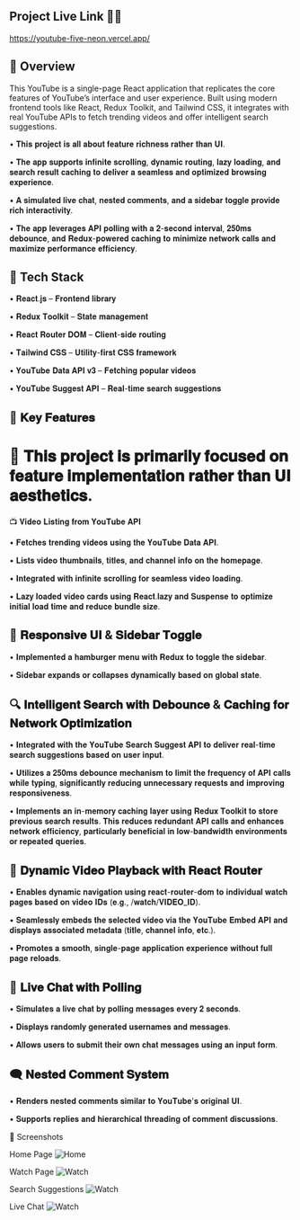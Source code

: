 ## Project Live Link 🔗🔗
  https://youtube-five-neon.vercel.app/

## 📖 Overview
  This YouTube is a single-page React application that replicates the core features of YouTube’s interface and user experience. Built using modern frontend tools like React, Redux Toolkit, and Tailwind CSS, it integrates with real YouTube APIs to fetch trending videos and offer intelligent search suggestions.

 • 𝐓𝐡𝐢𝐬 𝐩𝐫𝐨𝐣𝐞𝐜𝐭 𝐢𝐬 𝐚𝐥𝐥 𝐚𝐛𝐨𝐮𝐭 𝐟𝐞𝐚𝐭𝐮𝐫𝐞 𝐫𝐢𝐜𝐡𝐧𝐞𝐬𝐬 𝐫𝐚𝐭𝐡𝐞𝐫 𝐭𝐡𝐚𝐧 𝐔𝐈.
 
 • 𝐓𝐡𝐞 𝐚𝐩𝐩 𝐬𝐮𝐩𝐩𝐨𝐫𝐭𝐬 𝐢𝐧𝐟𝐢𝐧𝐢𝐭𝐞 𝐬𝐜𝐫𝐨𝐥𝐥𝐢𝐧𝐠, 𝐝𝐲𝐧𝐚𝐦𝐢𝐜 𝐫𝐨𝐮𝐭𝐢𝐧𝐠, 𝐥𝐚𝐳𝐲 𝐥𝐨𝐚𝐝𝐢𝐧𝐠, 𝐚𝐧𝐝 𝐬𝐞𝐚𝐫𝐜𝐡 𝐫𝐞𝐬𝐮𝐥𝐭 𝐜𝐚𝐜𝐡𝐢𝐧𝐠 𝐭𝐨 𝐝𝐞𝐥𝐢𝐯𝐞𝐫 𝐚 𝐬𝐞𝐚𝐦𝐥𝐞𝐬𝐬 𝐚𝐧𝐝 𝐨𝐩𝐭𝐢𝐦𝐢𝐳𝐞𝐝 𝐛𝐫𝐨𝐰𝐬𝐢𝐧𝐠 𝐞𝐱𝐩𝐞𝐫𝐢𝐞𝐧𝐜𝐞.
 
 • 𝐀 𝐬𝐢𝐦𝐮𝐥𝐚𝐭𝐞𝐝 𝐥𝐢𝐯𝐞 𝐜𝐡𝐚𝐭, 𝐧𝐞𝐬𝐭𝐞𝐝 𝐜𝐨𝐦𝐦𝐞𝐧𝐭𝐬, 𝐚𝐧𝐝 𝐚 𝐬𝐢𝐝𝐞𝐛𝐚𝐫 𝐭𝐨𝐠𝐠𝐥𝐞 𝐩𝐫𝐨𝐯𝐢𝐝𝐞 𝐫𝐢𝐜𝐡 𝐢𝐧𝐭𝐞𝐫𝐚𝐜𝐭𝐢𝐯𝐢𝐭𝐲.
 
 • 𝐓𝐡𝐞 𝐚𝐩𝐩 𝐥𝐞𝐯𝐞𝐫𝐚𝐠𝐞𝐬 𝐀𝐏𝐈 𝐩𝐨𝐥𝐥𝐢𝐧𝐠 𝐰𝐢𝐭𝐡 𝐚 𝟐-𝐬𝐞𝐜𝐨𝐧𝐝 𝐢𝐧𝐭𝐞𝐫𝐯𝐚𝐥, 𝟐𝟓𝟎𝐦𝐬 𝐝𝐞𝐛𝐨𝐮𝐧𝐜𝐞, 𝐚𝐧𝐝 𝐑𝐞𝐝𝐮𝐱-𝐩𝐨𝐰𝐞𝐫𝐞𝐝 𝐜𝐚𝐜𝐡𝐢𝐧𝐠 𝐭𝐨 𝐦𝐢𝐧𝐢𝐦𝐢𝐳𝐞 𝐧𝐞𝐭𝐰𝐨𝐫𝐤 𝐜𝐚𝐥𝐥𝐬 𝐚𝐧𝐝 𝐦𝐚𝐱𝐢𝐦𝐢𝐳𝐞 𝐩𝐞𝐫𝐟𝐨𝐫𝐦𝐚𝐧𝐜𝐞 𝐞𝐟𝐟𝐢𝐜𝐢𝐞𝐧𝐜𝐲.

## 🚀 Tech Stack

 • 𝐑𝐞𝐚𝐜𝐭.𝐣𝐬 – 𝐅𝐫𝐨𝐧𝐭𝐞𝐧𝐝 𝐥𝐢𝐛𝐫𝐚𝐫𝐲

 • 𝐑𝐞𝐝𝐮𝐱 𝐓𝐨𝐨𝐥𝐤𝐢𝐭 – 𝐒𝐭𝐚𝐭𝐞 𝐦𝐚𝐧𝐚𝐠𝐞𝐦𝐞𝐧𝐭

 • 𝐑𝐞𝐚𝐜𝐭 𝐑𝐨𝐮𝐭𝐞𝐫 𝐃𝐎𝐌 – 𝐂𝐥𝐢𝐞𝐧𝐭-𝐬𝐢𝐝𝐞 𝐫𝐨𝐮𝐭𝐢𝐧𝐠

 • 𝐓𝐚𝐢𝐥𝐰𝐢𝐧𝐝 𝐂𝐒𝐒 – 𝐔𝐭𝐢𝐥𝐢𝐭𝐲-𝐟𝐢𝐫𝐬𝐭 𝐂𝐒𝐒 𝐟𝐫𝐚𝐦𝐞𝐰𝐨𝐫𝐤

 • 𝐘𝐨𝐮𝐓𝐮𝐛𝐞 𝐃𝐚𝐭𝐚 𝐀𝐏𝐈 𝐯𝟑 – 𝐅𝐞𝐭𝐜𝐡𝐢𝐧𝐠 𝐩𝐨𝐩𝐮𝐥𝐚𝐫 𝐯𝐢𝐝𝐞𝐨𝐬

 • 𝐘𝐨𝐮𝐓𝐮𝐛𝐞 𝐒𝐮𝐠𝐠𝐞𝐬𝐭 𝐀𝐏𝐈 – 𝐑𝐞𝐚𝐥-𝐭𝐢𝐦𝐞 𝐬𝐞𝐚𝐫𝐜𝐡 𝐬𝐮𝐠𝐠𝐞𝐬𝐭𝐢𝐨𝐧𝐬


 
 ## 🧠 𝐊𝐞𝐲 𝐅𝐞𝐚𝐭𝐮𝐫𝐞𝐬

 # 📝 𝐓𝐡𝐢𝐬 𝐩𝐫𝐨𝐣𝐞𝐜𝐭 𝐢𝐬 𝐩𝐫𝐢𝐦𝐚𝐫𝐢𝐥𝐲 𝐟𝐨𝐜𝐮𝐬𝐞𝐝 𝐨𝐧 𝐟𝐞𝐚𝐭𝐮𝐫𝐞 𝐢𝐦𝐩𝐥𝐞𝐦𝐞𝐧𝐭𝐚𝐭𝐢𝐨𝐧 𝐫𝐚𝐭𝐡𝐞𝐫 𝐭𝐡𝐚𝐧 𝐔𝐈 𝐚𝐞𝐬𝐭𝐡𝐞𝐭𝐢𝐜𝐬.

📺 𝐕𝐢𝐝𝐞𝐨 𝐋𝐢𝐬𝐭𝐢𝐧𝐠 𝐟𝐫𝐨𝐦 𝐘𝐨𝐮𝐓𝐮𝐛𝐞 𝐀𝐏𝐈

  • 𝐅𝐞𝐭𝐜𝐡𝐞𝐬 𝐭𝐫𝐞𝐧𝐝𝐢𝐧𝐠 𝐯𝐢𝐝𝐞𝐨𝐬 𝐮𝐬𝐢𝐧𝐠 𝐭𝐡𝐞 𝐘𝐨𝐮𝐓𝐮𝐛𝐞 𝐃𝐚𝐭𝐚 𝐀𝐏𝐈.
 
  • 𝐋𝐢𝐬𝐭𝐬 𝐯𝐢𝐝𝐞𝐨 𝐭𝐡𝐮𝐦𝐛𝐧𝐚𝐢𝐥𝐬, 𝐭𝐢𝐭𝐥𝐞𝐬, 𝐚𝐧𝐝 𝐜𝐡𝐚𝐧𝐧𝐞𝐥 𝐢𝐧𝐟𝐨 𝐨𝐧 𝐭𝐡𝐞 𝐡𝐨𝐦𝐞𝐩𝐚𝐠𝐞.

  • 𝐈𝐧𝐭𝐞𝐠𝐫𝐚𝐭𝐞𝐝 𝐰𝐢𝐭𝐡 𝐢𝐧𝐟𝐢𝐧𝐢𝐭𝐞 𝐬𝐜𝐫𝐨𝐥𝐥𝐢𝐧𝐠 𝐟𝐨𝐫 𝐬𝐞𝐚𝐦𝐥𝐞𝐬𝐬 𝐯𝐢𝐝𝐞𝐨 𝐥𝐨𝐚𝐝𝐢𝐧𝐠.

  • 𝐋𝐚𝐳𝐲 𝐥𝐨𝐚𝐝𝐞𝐝 𝐯𝐢𝐝𝐞𝐨 𝐜𝐚𝐫𝐝𝐬 𝐮𝐬𝐢𝐧𝐠 𝐑𝐞𝐚𝐜𝐭.𝐥𝐚𝐳𝐲 𝐚𝐧𝐝 𝐒𝐮𝐬𝐩𝐞𝐧𝐬𝐞 𝐭𝐨 𝐨𝐩𝐭𝐢𝐦𝐢𝐳𝐞 𝐢𝐧𝐢𝐭𝐢𝐚𝐥 𝐥𝐨𝐚𝐝 𝐭𝐢𝐦𝐞 𝐚𝐧𝐝 𝐫𝐞𝐝𝐮𝐜𝐞 𝐛𝐮𝐧𝐝𝐥𝐞 𝐬𝐢𝐳𝐞.

## 📱 𝐑𝐞𝐬𝐩𝐨𝐧𝐬𝐢𝐯𝐞 𝐔𝐈 & 𝐒𝐢𝐝𝐞𝐛𝐚𝐫 𝐓𝐨𝐠𝐠𝐥𝐞

  • 𝐈𝐦𝐩𝐥𝐞𝐦𝐞𝐧𝐭𝐞𝐝 𝐚 𝐡𝐚𝐦𝐛𝐮𝐫𝐠𝐞𝐫 𝐦𝐞𝐧𝐮 𝐰𝐢𝐭𝐡 𝐑𝐞𝐝𝐮𝐱 𝐭𝐨 𝐭𝐨𝐠𝐠𝐥𝐞 𝐭𝐡𝐞 𝐬𝐢𝐝𝐞𝐛𝐚𝐫.

  • 𝐒𝐢𝐝𝐞𝐛𝐚𝐫 𝐞𝐱𝐩𝐚𝐧𝐝𝐬 𝐨𝐫 𝐜𝐨𝐥𝐥𝐚𝐩𝐬𝐞𝐬 𝐝𝐲𝐧𝐚𝐦𝐢𝐜𝐚𝐥𝐥𝐲 𝐛𝐚𝐬𝐞𝐝 𝐨𝐧 𝐠𝐥𝐨𝐛𝐚𝐥 𝐬𝐭𝐚𝐭𝐞.

## 🔍 𝐈𝐧𝐭𝐞𝐥𝐥𝐢𝐠𝐞𝐧𝐭 𝐒𝐞𝐚𝐫𝐜𝐡 𝐰𝐢𝐭𝐡 𝐃𝐞𝐛𝐨𝐮𝐧𝐜𝐞 & 𝐂𝐚𝐜𝐡𝐢𝐧𝐠 𝐟𝐨𝐫 𝐍𝐞𝐭𝐰𝐨𝐫𝐤 𝐎𝐩𝐭𝐢𝐦𝐢𝐳𝐚𝐭𝐢𝐨𝐧

  • 𝐈𝐧𝐭𝐞𝐠𝐫𝐚𝐭𝐞𝐝 𝐰𝐢𝐭𝐡 𝐭𝐡𝐞 𝐘𝐨𝐮𝐓𝐮𝐛𝐞 𝐒𝐞𝐚𝐫𝐜𝐡 𝐒𝐮𝐠𝐠𝐞𝐬𝐭 𝐀𝐏𝐈 𝐭𝐨 𝐝𝐞𝐥𝐢𝐯𝐞𝐫 𝐫𝐞𝐚𝐥-𝐭𝐢𝐦𝐞 𝐬𝐞𝐚𝐫𝐜𝐡 𝐬𝐮𝐠𝐠𝐞𝐬𝐭𝐢𝐨𝐧𝐬 𝐛𝐚𝐬𝐞𝐝 𝐨𝐧 𝐮𝐬𝐞𝐫 𝐢𝐧𝐩𝐮𝐭.

  • 𝐔𝐭𝐢𝐥𝐢𝐳𝐞𝐬 𝐚 𝟐𝟓𝟎𝐦𝐬 𝐝𝐞𝐛𝐨𝐮𝐧𝐜𝐞 𝐦𝐞𝐜𝐡𝐚𝐧𝐢𝐬𝐦 𝐭𝐨 𝐥𝐢𝐦𝐢𝐭 𝐭𝐡𝐞 𝐟𝐫𝐞𝐪𝐮𝐞𝐧𝐜𝐲 𝐨𝐟 𝐀𝐏𝐈 𝐜𝐚𝐥𝐥𝐬 𝐰𝐡𝐢𝐥𝐞 𝐭𝐲𝐩𝐢𝐧𝐠, 𝐬𝐢𝐠𝐧𝐢𝐟𝐢𝐜𝐚𝐧𝐭𝐥𝐲 𝐫𝐞𝐝𝐮𝐜𝐢𝐧𝐠 𝐮𝐧𝐧𝐞𝐜𝐞𝐬𝐬𝐚𝐫𝐲 𝐫𝐞𝐪𝐮𝐞𝐬𝐭𝐬 𝐚𝐧𝐝 𝐢𝐦𝐩𝐫𝐨𝐯𝐢𝐧𝐠 𝐫𝐞𝐬𝐩𝐨𝐧𝐬𝐢𝐯𝐞𝐧𝐞𝐬𝐬.

  • 𝐈𝐦𝐩𝐥𝐞𝐦𝐞𝐧𝐭𝐬 𝐚𝐧 𝐢𝐧-𝐦𝐞𝐦𝐨𝐫𝐲 𝐜𝐚𝐜𝐡𝐢𝐧𝐠 𝐥𝐚𝐲𝐞𝐫 𝐮𝐬𝐢𝐧𝐠 𝐑𝐞𝐝𝐮𝐱 𝐓𝐨𝐨𝐥𝐤𝐢𝐭 𝐭𝐨 𝐬𝐭𝐨𝐫𝐞 𝐩𝐫𝐞𝐯𝐢𝐨𝐮𝐬 𝐬𝐞𝐚𝐫𝐜𝐡 𝐫𝐞𝐬𝐮𝐥𝐭𝐬. 𝐓𝐡𝐢𝐬 𝐫𝐞𝐝𝐮𝐜𝐞𝐬 𝐫𝐞𝐝𝐮𝐧𝐝𝐚𝐧𝐭 𝐀𝐏𝐈 𝐜𝐚𝐥𝐥𝐬 𝐚𝐧𝐝 𝐞𝐧𝐡𝐚𝐧𝐜𝐞𝐬 𝐧𝐞𝐭𝐰𝐨𝐫𝐤 𝐞𝐟𝐟𝐢𝐜𝐢𝐞𝐧𝐜𝐲, 𝐩𝐚𝐫𝐭𝐢𝐜𝐮𝐥𝐚𝐫𝐥𝐲 
    𝐛𝐞𝐧𝐞𝐟𝐢𝐜𝐢𝐚𝐥 𝐢𝐧 𝐥𝐨𝐰-𝐛𝐚𝐧𝐝𝐰𝐢𝐝𝐭𝐡 𝐞𝐧𝐯𝐢𝐫𝐨𝐧𝐦𝐞𝐧𝐭𝐬 𝐨𝐫 𝐫𝐞𝐩𝐞𝐚𝐭𝐞𝐝 𝐪𝐮𝐞𝐫𝐢𝐞𝐬.

## 🎥 𝐃𝐲𝐧𝐚𝐦𝐢𝐜 𝐕𝐢𝐝𝐞𝐨 𝐏𝐥𝐚𝐲𝐛𝐚𝐜𝐤 𝐰𝐢𝐭𝐡 𝐑𝐞𝐚𝐜𝐭 𝐑𝐨𝐮𝐭𝐞𝐫

  • 𝐄𝐧𝐚𝐛𝐥𝐞𝐬 𝐝𝐲𝐧𝐚𝐦𝐢𝐜 𝐧𝐚𝐯𝐢𝐠𝐚𝐭𝐢𝐨𝐧 𝐮𝐬𝐢𝐧𝐠 𝐫𝐞𝐚𝐜𝐭-𝐫𝐨𝐮𝐭𝐞𝐫-𝐝𝐨𝐦 𝐭𝐨 𝐢𝐧𝐝𝐢𝐯𝐢𝐝𝐮𝐚𝐥 𝐰𝐚𝐭𝐜𝐡 𝐩𝐚𝐠𝐞𝐬 𝐛𝐚𝐬𝐞𝐝 𝐨𝐧 𝐯𝐢𝐝𝐞𝐨 𝐈𝐃𝐬 (𝐞.𝐠., /𝐰𝐚𝐭𝐜𝐡/𝐕𝐈𝐃𝐄𝐎_𝐈𝐃).

  • 𝐒𝐞𝐚𝐦𝐥𝐞𝐬𝐬𝐥𝐲 𝐞𝐦𝐛𝐞𝐝𝐬 𝐭𝐡𝐞 𝐬𝐞𝐥𝐞𝐜𝐭𝐞𝐝 𝐯𝐢𝐝𝐞𝐨 𝐯𝐢𝐚 𝐭𝐡𝐞 𝐘𝐨𝐮𝐓𝐮𝐛𝐞 𝐄𝐦𝐛𝐞𝐝 𝐀𝐏𝐈 𝐚𝐧𝐝 𝐝𝐢𝐬𝐩𝐥𝐚𝐲𝐬 𝐚𝐬𝐬𝐨𝐜𝐢𝐚𝐭𝐞𝐝 𝐦𝐞𝐭𝐚𝐝𝐚𝐭𝐚 (𝐭𝐢𝐭𝐥𝐞, 𝐜𝐡𝐚𝐧𝐧𝐞𝐥 𝐢𝐧𝐟𝐨, 𝐞𝐭𝐜.).

  • 𝐏𝐫𝐨𝐦𝐨𝐭𝐞𝐬 𝐚 𝐬𝐦𝐨𝐨𝐭𝐡, 𝐬𝐢𝐧𝐠𝐥𝐞-𝐩𝐚𝐠𝐞 𝐚𝐩𝐩𝐥𝐢𝐜𝐚𝐭𝐢𝐨𝐧 𝐞𝐱𝐩𝐞𝐫𝐢𝐞𝐧𝐜𝐞 𝐰𝐢𝐭𝐡𝐨𝐮𝐭 𝐟𝐮𝐥𝐥 𝐩𝐚𝐠𝐞 𝐫𝐞𝐥𝐨𝐚𝐝𝐬.

## 💬 𝐋𝐢𝐯𝐞 𝐂𝐡𝐚𝐭 𝐰𝐢𝐭𝐡 𝐏𝐨𝐥𝐥𝐢𝐧𝐠

  • 𝐒𝐢𝐦𝐮𝐥𝐚𝐭𝐞𝐬 𝐚 𝐥𝐢𝐯𝐞 𝐜𝐡𝐚𝐭 𝐛𝐲 𝐩𝐨𝐥𝐥𝐢𝐧𝐠 𝐦𝐞𝐬𝐬𝐚𝐠𝐞𝐬 𝐞𝐯𝐞𝐫𝐲 𝟐 𝐬𝐞𝐜𝐨𝐧𝐝𝐬.

  • 𝐃𝐢𝐬𝐩𝐥𝐚𝐲𝐬 𝐫𝐚𝐧𝐝𝐨𝐦𝐥𝐲 𝐠𝐞𝐧𝐞𝐫𝐚𝐭𝐞𝐝 𝐮𝐬𝐞𝐫𝐧𝐚𝐦𝐞𝐬 𝐚𝐧𝐝 𝐦𝐞𝐬𝐬𝐚𝐠𝐞𝐬.

  • 𝐀𝐥𝐥𝐨𝐰𝐬 𝐮𝐬𝐞𝐫𝐬 𝐭𝐨 𝐬𝐮𝐛𝐦𝐢𝐭 𝐭𝐡𝐞𝐢𝐫 𝐨𝐰𝐧 𝐜𝐡𝐚𝐭 𝐦𝐞𝐬𝐬𝐚𝐠𝐞𝐬 𝐮𝐬𝐢𝐧𝐠 𝐚𝐧 𝐢𝐧𝐩𝐮𝐭 𝐟𝐨𝐫𝐦.

## 🗨️ 𝐍𝐞𝐬𝐭𝐞𝐝 𝐂𝐨𝐦𝐦𝐞𝐧𝐭 𝐒𝐲𝐬𝐭𝐞𝐦

  • 𝐑𝐞𝐧𝐝𝐞𝐫𝐬 𝐧𝐞𝐬𝐭𝐞𝐝 𝐜𝐨𝐦𝐦𝐞𝐧𝐭𝐬 𝐬𝐢𝐦𝐢𝐥𝐚𝐫 𝐭𝐨 𝐘𝐨𝐮𝐓𝐮𝐛𝐞'𝐬 𝐨𝐫𝐢𝐠𝐢𝐧𝐚𝐥 𝐔𝐈.

 • 𝐒𝐮𝐩𝐩𝐨𝐫𝐭𝐬 𝐫𝐞𝐩𝐥𝐢𝐞𝐬 𝐚𝐧𝐝 𝐡𝐢𝐞𝐫𝐚𝐫𝐜𝐡𝐢𝐜𝐚𝐥 𝐭𝐡𝐫𝐞𝐚𝐝𝐢𝐧𝐠 𝐨𝐟 𝐜𝐨𝐦𝐦𝐞𝐧𝐭 𝐝𝐢𝐬𝐜𝐮𝐬𝐬𝐢𝐨𝐧𝐬.


 📸 Screenshots

   Home Page 
   ![Home](./screenshots/home.png)

  Watch Page
  ![Watch](./screenshots/watch.png)

  Search Suggestions
  ![Watch](./screenshots/watch.png)

  Live Chat
  ![Watch](./screenshots/watch.png)



 
